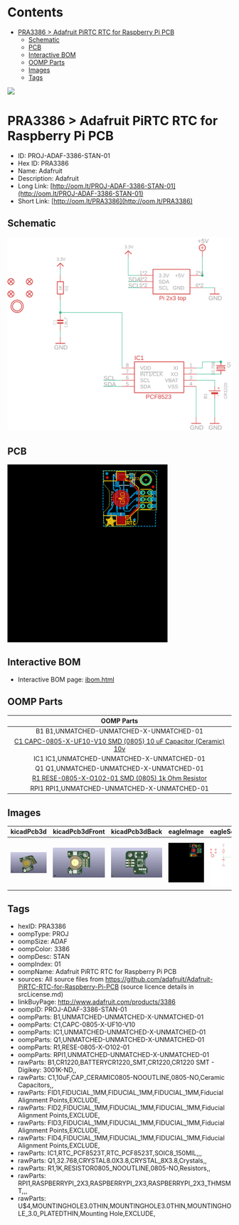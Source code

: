 



Contents
========

* [PRA3386 > Adafruit PiRTC RTC for Raspberry Pi PCB](#pra3386--adafruit-pirtc-rtc-for-raspberry-pi-pcb)
	* [Schematic](#schematic)
	* [PCB](#pcb)
	* [Interactive BOM](#interactive-bom)
	* [OOMP Parts](#oomp-parts)
	* [Images](#images)
	* [Tags](#tags)
  
![][im]
# PRA3386 > Adafruit PiRTC RTC for Raspberry Pi PCB

- ID: PROJ-ADAF-3386-STAN-01
- Hex ID: PRA3386
- Name: Adafruit
- Description: Adafruit
- Long Link: [http://oom.lt/PROJ-ADAF-3386-STAN-01](http://oom.lt/PROJ-ADAF-3386-STAN-01)
- Short Link: [http://oom.lt/PRA3386](http://oom.lt/PRA3386)

## Schematic
  
[![schem](eagleSchemImage.png)](eagleSchemImage.png)
## PCB
  
[![pcb](eagleImage.png)](eagleImage.png)
## Interactive BOM

- Interactive BOM page: [ibom.html](https://htmlpreview.github.io/?https://github.com/oomlout/oomlout_OOMP_projects/blob/main/PROJ-ADAF-3386-STAN-01/kicad/bom/ibom.html)

## OOMP Parts
  

|OOMP Parts|
| :---: |
|B1 B1,UNMATCHED-UNMATCHED-X-UNMATCHED-01|
|[C1 CAPC-0805-X-UF10-V10 SMD (0805) 10 uF Capacitor (Ceramic) 10v](https://github.com/oomlout/oomlout_OOMP_parts/tree/main/CAPC-0805-X-UF10-V10/)|
|IC1 IC1,UNMATCHED-UNMATCHED-X-UNMATCHED-01|
|Q1 Q1,UNMATCHED-UNMATCHED-X-UNMATCHED-01|
|[R1 RESE-0805-X-O102-01 SMD (0805) 1k Ohm Resistor](https://github.com/oomlout/oomlout_OOMP_parts/tree/main/RESE-0805-X-O102-01/)|
|RPI1 RPI1,UNMATCHED-UNMATCHED-X-UNMATCHED-01|

## Images
  
  

|kicadPcb3d|kicadPcb3dFront|kicadPcb3dBack|eagleImage|eagleSchemImage|
| :---: | :---: | :---: | :---: | :---: |
|[![kicadPcb3d](kicadPcb3d_140.png)](kicadPcb3d.png)|[![kicadPcb3dFront](kicadPcb3dFront_140.png)](kicadPcb3dFront.png)|[![kicadPcb3dBack](kicadPcb3dBack_140.png)](kicadPcb3dBack.png)|[![eagleImage](eagleImage_140.png)](eagleImage.png)|[![eagleSchemImage](eagleSchemImage_140.png)](eagleSchemImage.png)|

## Tags

- hexID: PRA3386
- oompType: PROJ
- oompSize: ADAF
- oompColor: 3386
- oompDesc: STAN
- oompIndex: 01
- oompName: Adafruit PiRTC RTC for Raspberry Pi PCB
- sources: All source files from https://github.com/adafruit/Adafruit-PiRTC-RTC-for-Raspberry-Pi-PCB (source licence details in srcLicense.md)
- linkBuyPage: http://www.adafruit.com/products/3386
- oompID: PROJ-ADAF-3386-STAN-01
- oompParts: B1,UNMATCHED-UNMATCHED-X-UNMATCHED-01
- oompParts: C1,CAPC-0805-X-UF10-V10
- oompParts: IC1,UNMATCHED-UNMATCHED-X-UNMATCHED-01
- oompParts: Q1,UNMATCHED-UNMATCHED-X-UNMATCHED-01
- oompParts: R1,RESE-0805-X-O102-01
- oompParts: RPI1,UNMATCHED-UNMATCHED-X-UNMATCHED-01
- rawParts: B1,CR1220,BATTERYCR1220_SMT,CR1220,CR1220 SMT - Digikey: 3001K-ND,,
- rawParts: C1,10uF,CAP_CERAMIC0805-NOOUTLINE,0805-NO,Ceramic Capacitors,,
- rawParts: FID1,FIDUCIAL_1MM,FIDUCIAL_1MM,FIDUCIAL_1MM,Fiducial Alignment Points,EXCLUDE,
- rawParts: FID2,FIDUCIAL_1MM,FIDUCIAL_1MM,FIDUCIAL_1MM,Fiducial Alignment Points,EXCLUDE,
- rawParts: FID3,FIDUCIAL_1MM,FIDUCIAL_1MM,FIDUCIAL_1MM,Fiducial Alignment Points,EXCLUDE,
- rawParts: FID4,FIDUCIAL_1MM,FIDUCIAL_1MM,FIDUCIAL_1MM,Fiducial Alignment Points,EXCLUDE,
- rawParts: IC1,RTC_PCF8523T,RTC_PCF8523T,SOIC8_150MIL,,,
- rawParts: Q1,32.768,CRYSTAL8.0X3.8,CRYSTAL_8X3.8,Crystals,,
- rawParts: R1,1K,RESISTOR0805_NOOUTLINE,0805-NO,Resistors,,
- rawParts: RPI1,RASPBERRYPI_2X3,RASPBERRYPI_2X3,RASPBERRYPI_2X3_THMSMT,,,
- rawParts: U$4,MOUNTINGHOLE3.0THIN,MOUNTINGHOLE3.0THIN,MOUNTINGHOLE_3.0_PLATEDTHIN,Mounting Hole,EXCLUDE,



[im]: kicadPcb3d_450.png
